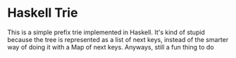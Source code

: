 Haskell Trie
====

This is a simple prefix trie implemented in Haskell.  It's kind of stupid because the tree is represented as a list of next 
keys, instead of the smarter way of doing it with a Map of next keys. Anyways, still a fun thing to do

